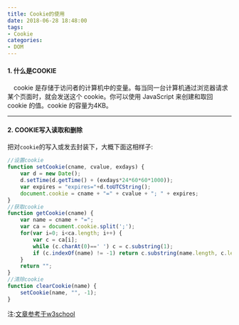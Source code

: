 ```yaml
---
title: Cookie的使用
date: 2018-06-28 18:48:00
tags:
- Cookie
categories:
- DOM
---
```


#### 1. 什么是COOKIE
&emsp;cookie 是存储于访问者的计算机中的变量。每当同一台计算机通过浏览器请求某个页面时，就会发送这个 cookie。你可以使用 JavaScript 来创建和取回 cookie 的值。cookie 的容量为4KB。
<!--more-->

---
#### 2. COOKIE写入读取和删除
把对`cookie`的写入或发去封装下，大概下面这相样子:
``` javascript
//设置cookie
function setCookie(cname, cvalue, exdays) {
    var d = new Date();
    d.setTime(d.getTime() + (exdays*24*60*60*1000));
    var expires = "expires="+d.toUTCString();
    document.cookie = cname + "=" + cvalue + "; " + expires;
}
//获取cookie
function getCookie(cname) {
    var name = cname + "=";
    var ca = document.cookie.split(';');
    for(var i=0; i<ca.length; i++) {
        var c = ca[i];
        while (c.charAt(0)==' ') c = c.substring(1);
        if (c.indexOf(name) != -1) return c.substring(name.length, c.length);
    }
    return "";
}
//清除cookie
function clearCookie(name) {  
    setCookie(name, "", -1);  
}  
```
注:[文章参考于w3school](http://www.w3school.com.cn/js/js_cookies.asp)
